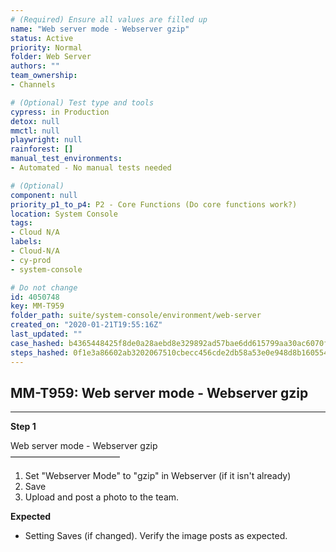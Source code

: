 ```yaml
---
# (Required) Ensure all values are filled up
name: "Web server mode - Webserver gzip"
status: Active
priority: Normal
folder: Web Server
authors: ""
team_ownership: 
- Channels

# (Optional) Test type and tools
cypress: in Production
detox: null
mmctl: null
playwright: null
rainforest: []
manual_test_environments: 
- Automated - No manual tests needed

# (Optional)
component: null
priority_p1_to_p4: P2 - Core Functions (Do core functions work?)
location: System Console
tags: 
- Cloud N/A
labels: 
- Cloud-N/A
- cy-prod
- system-console

# Do not change
id: 4050748
key: MM-T959
folder_path: suite/system-console/environment/web-server
created_on: "2020-01-21T19:55:16Z"
last_updated: ""
case_hashed: b4365448425f8de0a28aebd8e329892ad57bae6dd615799aa30ac6070f7dfd1bcdddaebdf1585d89a2ec912941596b9a
steps_hashed: 0f1e3a86602ab3202067510cbecc456cde2db58a53e0e948d8b160554409c6a74ff9541d0ba4ad7dfd425a7a3715f0e6
---
```


## MM-T959: Web server mode - Webserver gzip

---

**Step 1**

Web server mode - Webserver gzip\
–––––––––––––––––––––––––

1. Set "Webserver Mode" to "gzip" in Webserver (if it isn't already)
2. Save
3. Upload and post a photo to the team.

**Expected**

- Setting Saves (if changed). Verify the image posts as expected.
